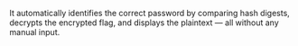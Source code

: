 It automatically identifies the correct password by comparing hash digests, decrypts the encrypted flag, and displays the plaintext — all without any manual input.
